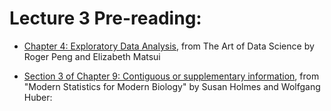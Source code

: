 # Lecture 3 Pre-reading:

* [Chapter 4: Exploratory Data Analysis](https://bookdown.org/rdpeng/artofdatascience/exploratory-data-analysis.html), from The Art of Data Science by Roger Peng and Elizabeth Matsui

* [Section 3 of Chapter 9: Contiguous or supplementary information](https://web.stanford.edu/class/bios221/book/09-chap.html#contiguous-or-supplementary-information), from "Modern Statistics for Modern Biology" by Susan Holmes and Wolfgang Huber: